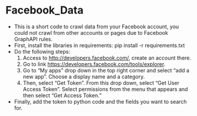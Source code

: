 # Facebook_Data
- This is a short code to crawl data from your Facebook account, you could not crawl from other accounts or pages due to Facebook GraphAPI rules.
- First, install the libraries in requirements: pip install -r requirements.txt
- Do the following steps:
    1. Access to http://developers.facebook.com/, create an account there.
    2. Go to link https://developers.facebook.com/tools/explorer.
    3. Go to “My apps” drop down in the top right corner and select “add a new app”. Choose a display name and a category.
    4. Then, select “Get Token”. From this drop down, select “Get User Access Token”. Select permissions from the menu that appears and then select “Get Access Token.”
- Finally, add the token to python code and the fields you want to search for.